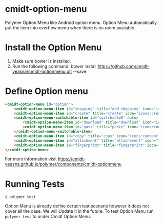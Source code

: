 # cmidt-option-menu
Polymer Option Menu like Android option menu. Option Menu automatically put the item into overflow menu when there is no room available.

# Install the Option Menu

1. Make sure bower is installed.
2. Run the following command: bower install https://github.com/cmidt-veasna/cmidt-optionmenu.git --save

# Define Option menu

```html
<cmidt-option-menu id="option">
    <cmidt-option-menu-item id="shopping" title="add shopping" icon="icons:add-shopping-cart"></cmidt-option-menu-item>
    <cmidt-option-menu-item id="create" title="create" icon="icons:create" disabled></cmidt-option-menu-item>
    <cmidt-option-menu-switchable-item id="switchable0" auto>
        <cmidt-option-menu-item id="download" title="download" icon="icons:cloud-download" selected></cmidt-option-menu-item>
        <cmidt-option-menu-item id="past" title="paste" icon="icons:content-paste"></cmidt-option-menu-item>
    </cmidt-option-menu-switchable-item>
    <cmidt-option-menu-item id="copy" title="copy" icon="icons:content-copy" alway-hide></cmidt-option-menu-item>
    <cmidt-option-menu-item id="attachment" title="attachement" icon="icons:attachment" alway-hide></cmidt-option-menu-item>
    <cmidt-option-menu-item id="fingerprint" title="fingerprint" icon="icons:fingerprint" alway-hide></cmidt-option-menu-item>
</cmidt-option-menu>
```

For more information visit https://cmidt-veasna.github.io/polymer/components/cmidt-optionmenu

# Running Tests

```
$ polymer test
```

Option Menu is already define certain test scenario however it does not cover all the case. We will Update it in the future. To test
Option Menu run `polymer test` to under Cmidt Option Menu.
